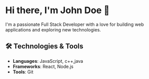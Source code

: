 # Hi there, I'm John Doe 👋
I'm a passionate Full Stack Developer with a love for building web applications and exploring new technologies.

## 🛠️ Technologies & Tools
- **Languages**: JavaScript, c++,java
- **Frameworks**: React, Node.js
- **Tools**: Git
<!--
**yosseftarek/yosseftarek** is a ✨ _special_ ✨ repository because its `README.md` (this file) appears on your GitHub profile.

Here are some ideas to get you started:

- 🔭 I’m currently working on ...
- 🌱 I’m currently learning ...
- 👯 I’m looking to collaborate on ...
- 🤔 I’m looking for help with ...
- 💬 Ask me about ...
- 📫 How to reach me: ...
- 😄 Pronouns: ...
- ⚡ Fun fact: ...
-->
